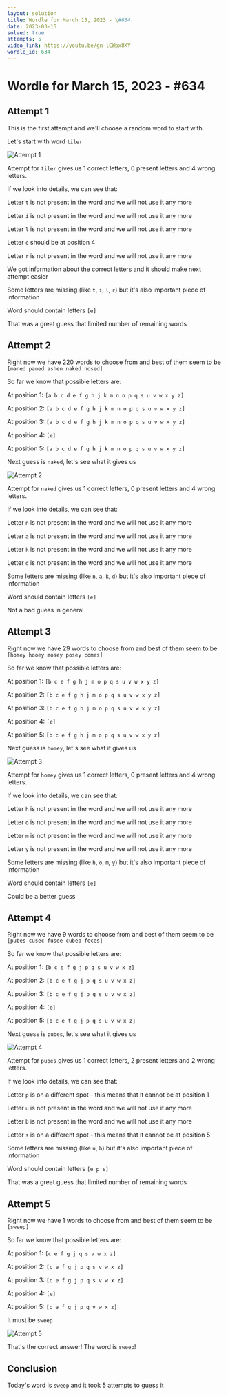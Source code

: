 ```yaml
---
layout: solution
title: Wordle for March 15, 2023 - \#634
date: 2023-03-15
solved: true
attempts: 5
video_link: https://youtu.be/gn-lCWpx8KY
wordle_id: 634
---
```


# Wordle for March 15, 2023 - \#634

## Attempt 1

This is the first attempt and we'll choose a random word to start with.

Let's start with word `tiler`

![Attempt 1](2023-03-15/attempt-1.png)

Attempt for `tiler` gives us 1 correct letters, 0 present letters and 4 wrong letters.

If we look into details, we can see that:

Letter `t` is not present in the word and we will not use it any more

Letter `i` is not present in the word and we will not use it any more

Letter `l` is not present in the word and we will not use it any more

Letter `e` should be at position 4

Letter `r` is not present in the word and we will not use it any more

We got information about the correct letters and it should make next attempt easier

Some letters are missing (like `t`, `i`, `l`, `r`) but it's also important piece of information

Word should contain letters `[e]`

That was a great guess that limited number of remaining words



## Attempt 2

Right now we have 220 words to choose from and best of them seem to be `[maned paned ashen naked nosed]`

So far we know that possible letters are:

At position 1: `[a b c d e f g h j k m n o p q s u v w x y z]`

At position 2: `[a b c d e f g h j k m n o p q s u v w x y z]`

At position 3: `[a b c d e f g h j k m n o p q s u v w x y z]`

At position 4: `[e]`

At position 5: `[a b c d e f g h j k m n o p q s u v w x y z]`

Next guess is `naked`, let's see what it gives us

![Attempt 2](2023-03-15/attempt-2.png)

Attempt for `naked` gives us 1 correct letters, 0 present letters and 4 wrong letters.

If we look into details, we can see that:

Letter `n` is not present in the word and we will not use it any more

Letter `a` is not present in the word and we will not use it any more

Letter `k` is not present in the word and we will not use it any more

Letter `d` is not present in the word and we will not use it any more

Some letters are missing (like `n`, `a`, `k`, `d`) but it's also important piece of information

Word should contain letters `[e]`

Not a bad guess in general



## Attempt 3

Right now we have 29 words to choose from and best of them seem to be `[homey hooey mosey posey comes]`

So far we know that possible letters are:

At position 1: `[b c e f g h j m o p q s u v w x y z]`

At position 2: `[b c e f g h j m o p q s u v w x y z]`

At position 3: `[b c e f g h j m o p q s u v w x y z]`

At position 4: `[e]`

At position 5: `[b c e f g h j m o p q s u v w x y z]`

Next guess is `homey`, let's see what it gives us

![Attempt 3](2023-03-15/attempt-3.png)

Attempt for `homey` gives us 1 correct letters, 0 present letters and 4 wrong letters.

If we look into details, we can see that:

Letter `h` is not present in the word and we will not use it any more

Letter `o` is not present in the word and we will not use it any more

Letter `m` is not present in the word and we will not use it any more

Letter `y` is not present in the word and we will not use it any more

Some letters are missing (like `h`, `o`, `m`, `y`) but it's also important piece of information

Word should contain letters `[e]`

Could be a better guess



## Attempt 4

Right now we have 9 words to choose from and best of them seem to be `[pubes cusec fusee cubeb feces]`

So far we know that possible letters are:

At position 1: `[b c e f g j p q s u v w x z]`

At position 2: `[b c e f g j p q s u v w x z]`

At position 3: `[b c e f g j p q s u v w x z]`

At position 4: `[e]`

At position 5: `[b c e f g j p q s u v w x z]`

Next guess is `pubes`, let's see what it gives us

![Attempt 4](2023-03-15/attempt-4.png)

Attempt for `pubes` gives us 1 correct letters, 2 present letters and 2 wrong letters.

If we look into details, we can see that:

Letter `p` is on a different spot - this means that it cannot be at position 1

Letter `u` is not present in the word and we will not use it any more

Letter `b` is not present in the word and we will not use it any more

Letter `s` is on a different spot - this means that it cannot be at position 5

Some letters are missing (like `u`, `b`) but it's also important piece of information

Word should contain letters `[e p s]`

That was a great guess that limited number of remaining words



## Attempt 5

Right now we have 1 words to choose from and best of them seem to be `[sweep]`

So far we know that possible letters are:

At position 1: `[c e f g j q s v w x z]`

At position 2: `[c e f g j p q s v w x z]`

At position 3: `[c e f g j p q s v w x z]`

At position 4: `[e]`

At position 5: `[c e f g j p q v w x z]`

It must be `sweep`

![Attempt 5](2023-03-15/attempt-5.png)

That's the correct answer! The word is `sweep`!

## Conclusion

Today's word is `sweep` and it took 5 attempts to guess it

